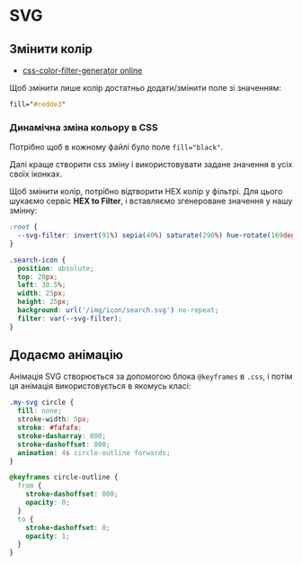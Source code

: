 # SVG


## Змінити колір
* [css-color-filter-generator online](https://angel-rs.github.io/css-color-filter-generator/)

Щоб змінити лише колір достатньо додати/змінити поле зі значенням:
```css
fill="#cedde3"
```

### Динамічна зміна кольору в CSS
Потрібно щоб в кожному файлі було поле `fill="black"`.

Далі краще створити css зміну і використовувати задане значення в усіх своїх іконках.

Щоб змінити колір, потрібно відтворити HEX колір у фільтрі.
Для цього шукаємо сервіс **HEX to Filter**, і вставляємо згенероване значення у нашу змінну:
```css
:root {
  --svg-filter: invert(91%) sepia(40%) saturate(290%) hue-rotate(169deg) brightness(94%) contrast(88%);
}
```
```css
.search-icon {
  position: absolute;
  top: 28px;
  left: 30.5%;
  width: 25px;
  height: 25px;
  background: url('/img/icon/search.svg') no-repeat;
  filter: var(--svg-filter);
}
```

## Додаємо анімацію
Анімація SVG створюється за допомогою блока `@keyframes` в `.css`, і потім ця анімація використовується в якомусь класі:
```css
.my-svg circle {
  fill: none;
  stroke-width: 5px;
  stroke: #fafafa;
  stroke-dasharray: 800;
  stroke-dashoffset: 800;
  animation: 4s circle-outline forwards;
}

@keyframes circle-outline {
  from {
    stroke-dashoffset: 800;
    opacity: 0;
  }
  to {
    stroke-dashoffset: 0;
    opacity: 1;
  }
}
```


